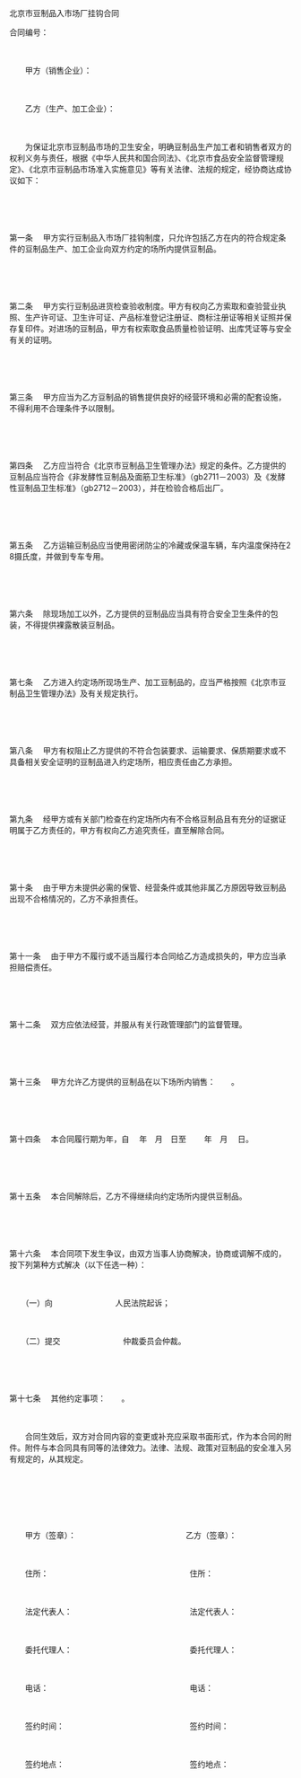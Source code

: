 



北京市豆制品入市场厂挂钩合同



 合同编号：

　　

　　甲方（销售企业）：　　

　　

　　乙方（生产、加工企业）：　　

　　

　　为保证北京市豆制品市场的卫生安全，明确豆制品生产加工者和销售者双方的权利义务与责任，根据《中华人民共和国合同法》、《北京市食品安全监督管理规定》、《北京市豆制品市场准入实施意见》等有关法律、法规的规定，经协商达成协议如下：

　　

　　

第一条
　甲方实行豆制品入市场厂挂钩制度，只允许包括乙方在内的符合规定条件的豆制品生产、加工企业向双方约定的场所内提供豆制品。

　　

　　

第二条
　甲方实行豆制品进货检查验收制度。甲方有权向乙方索取和查验营业执照、生产许可证、卫生许可证、产品标准登记注册证、商标注册证等相关证照并保存复印件。对进场的豆制品，甲方有权索取食品质量检验证明、出库凭证等与安全有关的证明。

　　

　　

第三条
　甲方应当为乙方豆制品的销售提供良好的经营环境和必需的配套设施，不得利用不合理条件予以限制。

　　

　　

第四条
　乙方应当符合《北京市豆制品卫生管理办法》规定的条件。乙方提供的豆制品应当符合《非发酵性豆制品及面筋卫生标准》（gb2711－2003）及《发酵性豆制品卫生标准》（gb2712－2003），并在检验合格后出厂。

　　

　　

第五条
　乙方运输豆制品应当使用密闭防尘的冷藏或保温车辆，车内温度保持在2　8摄氏度，并做到专车专用。

　　

　　

第六条
　除现场加工以外，乙方提供的豆制品应当具有符合安全卫生条件的包装，不得提供裸露散装豆制品。

　　

　　

第七条
　乙方进入约定场所现场生产、加工豆制品的，应当严格按照《北京市豆制品卫生管理办法》及有关规定执行。

　　

　　

第八条
　甲方有权阻止乙方提供的不符合包装要求、运输要求、保质期要求或不具备相关安全证明的豆制品进入约定场所，相应责任由乙方承担。

　　

　　

第九条
　经甲方或有关部门检查在约定场所内有不合格豆制品且有充分的证据证明属于乙方责任的，甲方有权向乙方追究责任，直至解除合同。

　　

　　

第十条
　由于甲方未提供必需的保管、经营条件或其他非属乙方原因导致豆制品出现不合格情况的，乙方不承担责任。

　　

　　

第十一条
　由于甲方不履行或不适当履行本合同给乙方造成损失的，甲方应当承担赔偿责任。

　　

　　

第十二条
　双方应依法经营，并服从有关行政管理部门的监督管理。

　　

　　

第十三条
　甲方允许乙方提供的豆制品在以下场所内销售：　　。

　　

　　

第十四条
　本合同履行期为年，自　 年　月　日至　　 年　月　 日。

　　

　　

第十五条
　本合同解除后，乙方不得继续向约定场所内提供豆制品。

　　

　　

第十六条
　本合同项下发生争议，由双方当事人协商解决，协商或调解不成的，按下列第种方式解决（以下任选一种）：　　

　　

　　（一）向　　　　　　　　人民法院起诉；　　

　　

　　（二）提交　　　　　　　　仲裁委员会仲裁。

　　

　　

第十七条
　其他约定事项：　　。　　

　　

　　合同生效后，双方对合同内容的变更或补充应采取书面形式，作为本合同的附件。附件与本合同具有同等的法律效力。法律、法规、政策对豆制品的安全准入另有规定的，从其规定。

　　

　　

　　

　　甲方（签章）：　　　　　　　　　　　　　　乙方（签章）：　　

　　

　　住所：　　　　　　　　　　　　　　　　　　住所：　　

　　

　　法定代表人：　　　　　　　　　　　　　　　法定代表人：　　

　　

　　委托代理人：　　　　　　　　　　　　　　　委托代理人：　　

　　

　　电话：　　　　　　　　　　　　　　　　　　电话：　　

　　

　　签约时间：　　　　　　　　　　　　　　　　签约时间：　　

　　

　　签约地点：　　　　　　　　　　　　　　　　签约地点：